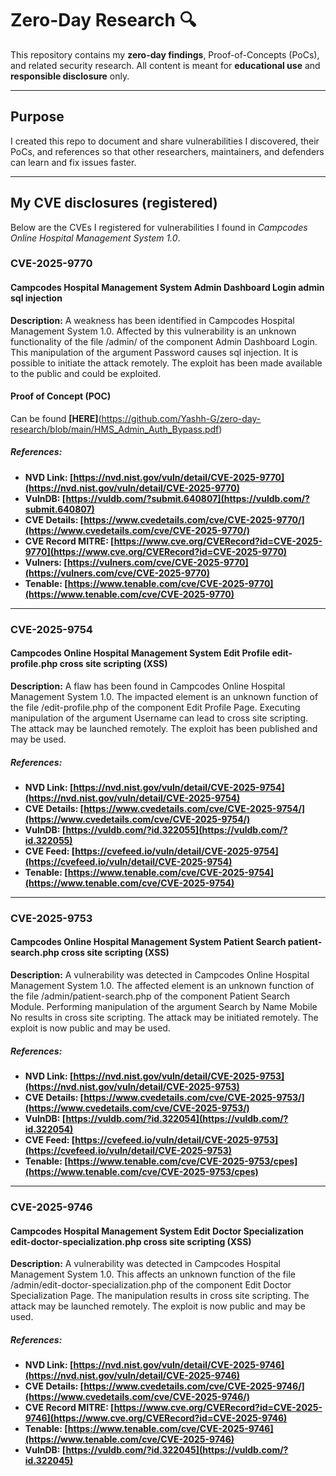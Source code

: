 # Zero-Day Research 🔍

This repository contains my **zero-day findings**, Proof-of-Concepts (PoCs), and related security research. All content is meant for **educational use** and **responsible disclosure** only.

---
## Purpose

I created this repo to document and share vulnerabilities I discovered, their PoCs, and references so that other researchers, maintainers, and defenders can learn and fix issues faster.

---
## My CVE disclosures (registered)

Below are the CVEs I registered for vulnerabilities I found in *Campcodes Online Hospital Management System 1.0*.

### **CVE-2025-9770**
#### Campcodes Hospital Management System Admin Dashboard Login admin sql injection
**Description:**
A weakness has been identified in Campcodes Hospital Management System 1.0. Affected by this vulnerability is an unknown functionality of the file /admin/ of the component Admin Dashboard Login. This manipulation of the argument Password causes sql injection. It is possible to initiate the attack remotely. The exploit has been made available to the public and could be exploited.
#### Proof of Concept (POC)
Can be found **[HERE]**(https://github.com/Yashh-G/zero-day-research/blob/main/HMS_Admin_Auth_Bypass.pdf)

##### References:
- **NVD Link: [https://nvd.nist.gov/vuln/detail/CVE-2025-9770](https://nvd.nist.gov/vuln/detail/CVE-2025-9770)**
- **VulnDB: [https://vuldb.com/?submit.640807](https://vuldb.com/?submit.640807)**
- **CVE Details: [https://www.cvedetails.com/cve/CVE-2025-9770/](https://www.cvedetails.com/cve/CVE-2025-9770/)**
- **CVE Record MITRE: [https://www.cve.org/CVERecord?id=CVE-2025-9770](https://www.cve.org/CVERecord?id=CVE-2025-9770)**
- **Vulners: [https://vulners.com/cve/CVE-2025-9770](https://vulners.com/cve/CVE-2025-9770)**
- **Tenable: [https://www.tenable.com/cve/CVE-2025-9770](https://www.tenable.com/cve/CVE-2025-9770)**

---

### **CVE-2025-9754**
#### Campcodes Online Hospital Management System Edit Profile edit-profile.php cross site scripting (XSS)
**Description:**
A flaw has been found in Campcodes Online Hospital Management System 1.0. The impacted element is an unknown function of the file /edit-profile.php of the component Edit Profile Page. Executing manipulation of the argument Username can lead to cross site scripting. The attack may be launched remotely. The exploit has been published and may be used.
##### References:
- **NVD Link: [https://nvd.nist.gov/vuln/detail/CVE-2025-9754](https://nvd.nist.gov/vuln/detail/CVE-2025-9754)**
- **CVE Details: [https://www.cvedetails.com/cve/CVE-2025-9754/](https://www.cvedetails.com/cve/CVE-2025-9754/)**
- **VulnDB: [https://vuldb.com/?id.322055](https://vuldb.com/?id.322055)**
- **CVE Feed: [https://cvefeed.io/vuln/detail/CVE-2025-9754](https://cvefeed.io/vuln/detail/CVE-2025-9754)**
- **Tenable: [https://www.tenable.com/cve/CVE-2025-9754](https://www.tenable.com/cve/CVE-2025-9754)**

---

### **CVE-2025-9753**
#### Campcodes Online Hospital Management System Patient Search patient-search.php cross site scripting (XSS)
**Description:**
A vulnerability was detected in Campcodes Online Hospital Management System 1.0. The affected element is an unknown function of the file /admin/patient-search.php of the component Patient Search Module. Performing manipulation of the argument Search by Name Mobile No results in cross site scripting. The attack may be initiated remotely. The exploit is now public and may be used.
##### References:
- **NVD Link: [https://nvd.nist.gov/vuln/detail/CVE-2025-9753](https://nvd.nist.gov/vuln/detail/CVE-2025-9753)**
- **CVE Details: [https://www.cvedetails.com/cve/CVE-2025-9753/](https://www.cvedetails.com/cve/CVE-2025-9753/)**
- **VulnDB: [https://vuldb.com/?id.322054](https://vuldb.com/?id.322054)**
- **CVE Feed: [https://cvefeed.io/vuln/detail/CVE-2025-9753](https://cvefeed.io/vuln/detail/CVE-2025-9753)**
- **Tenable: [https://www.tenable.com/cve/CVE-2025-9753/cpes](https://www.tenable.com/cve/CVE-2025-9753/cpes)**

---

### **CVE-2025-9746**
#### Campcodes Hospital Management System Edit Doctor Specialization edit-doctor-specialization.php cross site scripting (XSS)
**Description:**
A vulnerability was detected in Campcodes Hospital Management System 1.0. This affects an unknown function of the file /admin/edit-doctor-specialization.php of the component Edit Doctor Specialization Page. The manipulation results in cross site scripting. The attack may be launched remotely. The exploit is now public and may be used.
##### References:
- **NVD Link: [https://nvd.nist.gov/vuln/detail/CVE-2025-9746](https://nvd.nist.gov/vuln/detail/CVE-2025-9746)**
- **CVE Details: [https://www.cvedetails.com/cve/CVE-2025-9746/](https://www.cvedetails.com/cve/CVE-2025-9746/)**
- **CVE Record MITRE: [https://www.cve.org/CVERecord?id=CVE-2025-9746](https://www.cve.org/CVERecord?id=CVE-2025-9746)**
- **Tenable: [https://www.tenable.com/cve/CVE-2025-9746](https://www.tenable.com/cve/CVE-2025-9746)**
- **VulnDB: [https://vuldb.com/?id.322045](https://vuldb.com/?id.322045)**
